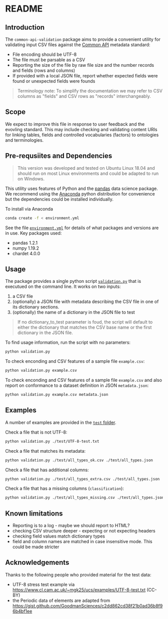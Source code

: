 # README

## Introduction

The `common-api-validation` package aims to provide a convenient utility for validating input CSV files against the [Common API](https://github.com/federated-data-sharing/common-api) metadata standard:

- File encoding should be UTF-8
- The file must be parsable as a CSV
- Reporting the size of the file by raw file size and the number records and fields (rows and columns)
- If provided with a local JSON file, report whether expected fields were found or unexpected fields were founds

> Terminology note: To simplify the documentation we may refer to CSV columns as "fields" and CSV rows as "records" interchangeably. 

## Scope

We expect to improve this file in response to user feedback and the evovling standard. This may include checking and validating content  URIs for linking tables, fields and controlled vocabularies (factors) to ontologies and terminologies.

## Pre-requsiites and Dependencies

> This version was developed and tested on Ubuntu Linux 18.04 and should run on most Linux environments and could be adapted to run on Windows.

This utility uses features of Python and the [pandas](https://pandas.pydata.org/) data science package. We recommend using the [Anaconda](https://www.anaconda.com/) python distribution for convenience but the dependencies could be installed individually. 

To install via Anaconda 
```sh
conda create -f < environment.yml  
```

See the file [`environment.yml`](./environment.yml) for details of what packages and versions are in use. Key packages used:

- pandas 1.2.1
- numpy 1.19.2
- chardet 4.0.0

## Usage

The package provides a single python script [`validation.py`](./validation.py) that is executued on the command line. It works on two inputs:

1. a CSV file
2. (optionally) a JSON file with metadata describing the CSV file in one of its dictionary sections.
3. (optionally) the name of a dictionary in the JSON file to test 

> If no dictionary_to_test parameter is foud, the script will default to either the dictionary that matches the CSV base name or the first dictionary in the JSON file.  

To find usage information, run the script with no parameters:
```sh
python validation.py
```
To check enconding and CSV features of a sample file `example.csv`:
```sh
python validation.py example.csv
```
To check enconding and CSV features of a sample file `example.csv` and also report on conformance to a dataset definition in JSON `metadata.json`:
```sh 
python validation.py example.csv metadata.json
```

## Examples

A number of examples are provided in the [`test` folder](./test).

Check a file that is not UTF-8:
```sh
python validation.py ./test/UTF-8-test.txt
```
Check a file that matches its metadata:
```sh 
python validation.py ./test/all_types_ok.csv ./test/all_types.json
```
Check a file that has additional columns:
```sh 
python validation.py ./test/all_types_extra.csv ./test/all_types.json
```
Check a file that has a missing columns (`classification`):
```sh 
python validation.py ./test/all_types_missing.csv ./test/all_types.json
```

## Known limitations

- Reporting is to a log - maybe we should report to HTML?
- checking CSV structure deeper - expecting or not expecting headers
- checking field values match dictionary types
- field and column names are matched in case insensitive mode. This could be made stricter

## Acknowledgements

Thanks to the following people who provided material for the test data:

- UTF-8 stress test example via https://www.cl.cam.ac.uk/~mgk25/ucs/examples/UTF-8-test.txt (CC-BY)
- the Periodic data of elements are adapted from https://gist.github.com/GoodmanSciences/c2dd862cd38f21b0ad36b8f96b4bf1ee